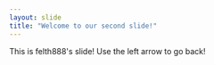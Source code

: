 ```yaml
---
layout: slide
title: "Welcome to our second slide!"
---
```

This is felth888's slide!
Use the left arrow to go back!